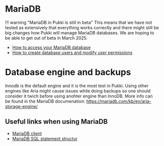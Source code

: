 # MariaDB
!!! warning "MariaDB in Pukki is still in beta"
    This means that we have not tested as extensively that everything works correctly and there
    might still be big changes how Pukki will manage MariaDB databases. We are hoping to be able
    to get out of beta in March 2025.
    


* [How to access your MariaDB database](mariadb-accessing.md)
* [How to create database users and modify user permissions](mariadb-permissions.md)

# Database engine and backups
Innodb is the default engine and it is the most test in Pukki. Using other
engines like Aria might cause issues while doing backups so one should consider it twich before
using anohter engine than InnoDB.
More info can be found in the MariaDB documenation:  https://mariadb.com/kb/en/aria-storage-engine/

## Useful links when using MariaDB
  * [MariaDB client](https://mariadb.com/kb/en/mariadb-client/)
  * [MariaDB SQL statement structur](https://mariadb.com/kb/en/sql-statements-structure/)
